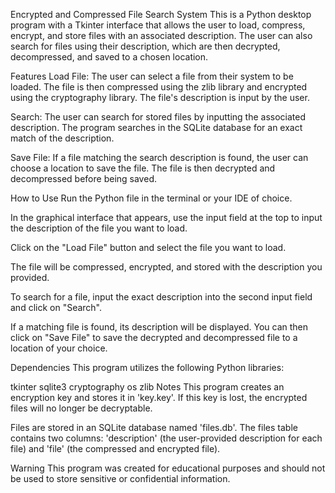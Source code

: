 Encrypted and Compressed File Search System
This is a Python desktop program with a Tkinter interface that allows the user to load, compress, encrypt, and store files with an associated description. The user can also search for files using their description, which are then decrypted, decompressed, and saved to a chosen location.

Features
Load File: The user can select a file from their system to be loaded. The file is then compressed using the zlib library and encrypted using the cryptography library. The file's description is input by the user.

Search: The user can search for stored files by inputting the associated description. The program searches in the SQLite database for an exact match of the description.

Save File: If a file matching the search description is found, the user can choose a location to save the file. The file is then decrypted and decompressed before being saved.

How to Use
Run the Python file in the terminal or your IDE of choice.

In the graphical interface that appears, use the input field at the top to input the description of the file you want to load.

Click on the "Load File" button and select the file you want to load.

The file will be compressed, encrypted, and stored with the description you provided.

To search for a file, input the exact description into the second input field and click on "Search".

If a matching file is found, its description will be displayed. You can then click on "Save File" to save the decrypted and decompressed file to a location of your choice.

Dependencies
This program utilizes the following Python libraries:

tkinter
sqlite3
cryptography
os
zlib
Notes
This program creates an encryption key and stores it in 'key.key'. If this key is lost, the encrypted files will no longer be decryptable.

Files are stored in an SQLite database named 'files.db'. The files table contains two columns: 'description' (the user-provided description for each file) and 'file' (the compressed and encrypted file).

Warning
This program was created for educational purposes and should not be used to store sensitive or confidential information.
